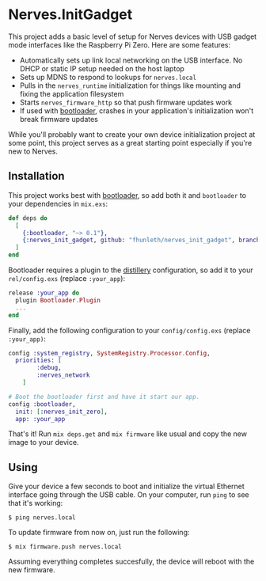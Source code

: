 # Nerves.InitGadget

This project adds a basic level of setup for Nerves devices with USB gadget mode
interfaces like the Raspberry Pi Zero. Here are some features:

* Automatically sets up link local networking on the USB interface. No DHCP or
  static IP setup needed on the host laptop
* Sets up MDNS to respond to lookups for `nerves.local`
* Pulls in the `nerves_runtime` initialization for things like mounting and
  fixing the application filesystem
* Starts `nerves_firmware_http` so that push firmware updates work
* If used with [bootloader](https://github.com/nerves-project/bootloader),
  crashes in your application's initialization won't break firmware updates

While you'll probably want to create your own device initialization project at
some point, this project serves as a great starting point especially if you're
new to Nerves.

## Installation

This project works best with
[bootloader](https://github.com/nerves-project/bootloader), so add both it and
`bootloader` to your dependencies in `mix.exs`:

```elixir
def deps do
  [
    {:bootloader, "~> 0.1"},
    {:nerves_init_gadget, github: "fhunleth/nerves_init_gadget", branch: "master"}
  ]
end
```

Bootloader requires a plugin to the
[distillery](https://github.com/bitwalker/distillery) configuration, so add
it to your `rel/config.exs` (replace `:your_app`):

```elixir
release :your_app do
  plugin Bootloader.Plugin
  ...
end
```

Finally, add the following configuration to your `config/config.exs` (replace
`:your_app)`:

```elixir
config :system_registry, SystemRegistry.Processor.Config,
  priorities: [
        :debug,
        :nerves_network
    ]

# Boot the bootloader first and have it start our app.
config :bootloader,
  init: [:nerves_init_zero],
  app: :your_app
```

That's it! Run `mix deps.get` and `mix firmware` like usual and copy the new
image to your device.

## Using

Give your device a few seconds to boot and initialize the virtual Ethernet
interface going through the USB cable. On your computer, run `ping` to see that
it's working:

```
$ ping nerves.local
```

To update firmware from now on, just run the following:

```
$ mix firmware.push nerves.local
```

Assuming everything completes succesfully, the device will reboot with the new
firmware.

